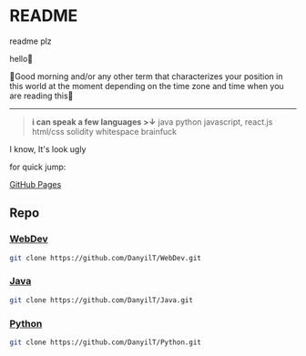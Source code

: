 # README
readme plz

hello👋

🔆Good morning and/or any other term that characterizes your position in this world at the moment depending on the time zone and time when you are reading this🌝
__________________________________________________________________________________
> __i can speak a few languages >↓__
> java
> python
> javascript, react.js
> html/css
> solidity
> whitespace
> brainfuck

I know, It's look ugly

for quick jump:

[GitHub Pages](https://danyilt.github.io/WebDev/)


## Repo

### [WebDev](https://github.com/DanyilT/WebDev)
```sh
git clone https://github.com/DanyilT/WebDev.git
```

### [Java](https://github.com/DanyilT/Java)
```sh
git clone https://github.com/DanyilT/Java.git
```

### [Python](https://github.com/DanyilT/Pyhon)
```sh
git clone https://github.com/DanyilT/Python.git
```
